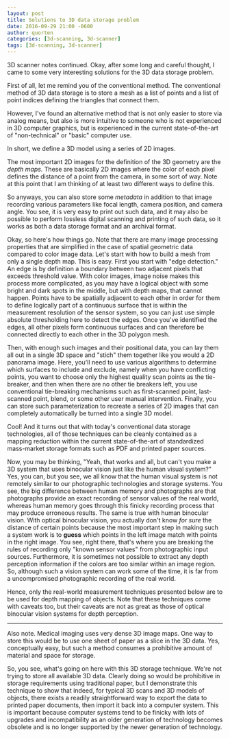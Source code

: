 ```yaml
---
layout: post
title: Solutions to 3D data storage problem
date: 2016-09-29 21:00 -0600
author: quorten
categories: [3d-scanning, 3d-scanner]
tags: [3d-scanning, 3d-scanner]
---
```


3D scanner notes continued.  Okay, after some long and careful
thought, I came to some very interesting solutions for the 3D data
storage problem.

First of all, let me remind you of the conventional method.  The
conventional method of 3D data storage is to store a mesh as a list of
points and a list of point indices defining the triangles that connect
them.

However, I've found an alternative method that is not only easier to
store via analog means, but also is more intuitive to someone who is
not experienced in 3D computer graphics, but is experienced in the
current state-of-the-art of "non-technical" or "basic" computer use.

In short, we define a 3D model using a series of 2D images.

The most important 2D images for the definition of the 3D geometry are
the _depth maps_.  These are basically 2D images where the color of
each pixel defines the distance of a point from the camera, in some
sort of way.  Note at this point that I am thinking of at least two
different ways to define this.

So anyways, you can also store some _metadata_ in addition to that
image recording various parameters like focal length, camera position,
and camera angle.  You see, it is very easy to print out such data,
and it may also be possible to perform lossless digital scanning and
printing of such data, so it works as both a data storage format and
an archival format.

<!-- more -->

Okay, so here's how things go.  Note that there are many image
processing properties that are simplified in the case of spatial
geometric data compared to color image data.  Let's start with how to
build a mesh from only a single depth map.  This is easy.  First you
start with "edge detection."  An edge is by definition a boundary
between two adjacent pixels that exceeds threshold value.  With color
images, image noise makes this process more complicated, as you may
have a logical object with some bright and dark spots in the middle,
but with depth maps, that cannot happen.  Points have to be spatially
adjacent to each other in order for them to define logically part of a
continuous surface that is within the measurement resolution of the
sensor system, so you can just use simple absolute thresholding here
to detect the edges.  Once you've identified the edges, all other
pixels form continuous surfaces and can therefore be connected
directly to each other in the 3D polygon mesh.

Then, with enough such images and their positional data, you can lay
them all out in a single 3D space and "stich" them together like you
would a 2D panorama image.  Here, you'll need to use various
algorithms to determine which surfaces to include and exclude, namely
when you have conflicting points, you want to choose only the highest
quality scan points as the tie-breaker, and then when there are no
other tie breakers left, you use conventional tie-breaking mechanisms
such as first-scanned point, last-scanned point, blend, or some other
user manual intervention.  Finally, you can store such
parameterization to recreate a series of 2D images that can completely
automatically be turned into a single 3D model.

Cool!  And it turns out that with today's conventional data storage
technologies, all of those techniques can be cleanly contained as a
mapping reduction within the current state-of-the-art of standardized
mass-market storage formats such as PDF and printed paper sources.

Now, you may be thinking, "Yeah, that works and all, but can't you
make a 3D system that uses binocular vision just like the human visual
system?"  Yes, you can, but you see, we all know that the human visual
system is not remotely similar to our photographic technologies and
storage systems.  You see, the big difference between human memory and
photographs are that photographs provide an exact recording of sensor
values of the real world, whereas human memory goes through this
finicky recording process that may produce erroneous results.  The
same is true with human binocular vision.  With optical binocular
vision, you actually don't know _for sure_ the distance of certain
points because the most important step in making such a system work is
to **guess** which points in the left image match with points in the
right image.  You see, right there, that's where you are breaking the
rules of recording only "known sensor values" from photographic input
sources.  Furthermore, it is sometimes not possible to extract any
depth perception information if the colors are too similar within an
image region.  So, although such a vision system can work some of the
time, it is far from a uncompromised photographic recording of the
real world.

Hence, only the real-world measurement techniques presented below are
to be used for depth mapping of objects.  Note that these techniques
come with caveats too, but their caveats are not as great as those of
optical binocular vision systems for depth perception.

----------

Also note.  Medical imaging uses very dense 3D image maps.  One way to
store this would be to use one sheet of paper as a slice in the 3D
data.  Yes, conceptually easy, but such a method consumes a
prohibitive amount of material and space for storage.

So, you see, what's going on here with this 3D storage technique.
We're not trying to store all available 3D data.  Clearly doing so
would be prohibitive in storage requirements using traditional paper,
but I demonstrate this technique to show that indeed, for typical 3D
scans and 3D models of objects, there exists a readily straightforward
way to export the data to printed paper documents, then import it back
into a computer system.  This is important because computer systems
tend to be finicky with lots of upgrades and incompatibility as an
older generation of technology becomes obsolete and is no longer
supported by the newer generation of technology.
